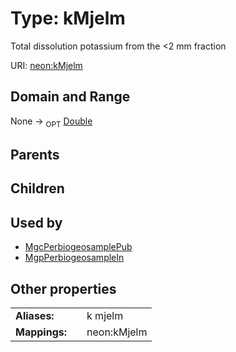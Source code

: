
# Type: kMjelm


Total dissolution potassium from the <2 mm fraction

URI: [neon:kMjelm](https://data.neonscience.org/kMjelm)


## Domain and Range

None ->  <sub>OPT</sub> [Double](types/Double.md)

## Parents


## Children


## Used by

 * [MgcPerbiogeosamplePub](MgcPerbiogeosamplePub.md)
 * [MgpPerbiogeosampleIn](MgpPerbiogeosampleIn.md)

## Other properties

|  |  |  |
| --- | --- | --- |
| **Aliases:** | | k mjelm |
| **Mappings:** | | neon:kMjelm |

